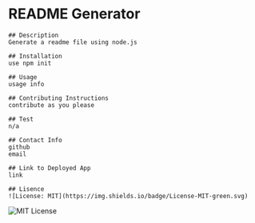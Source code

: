 # README Generator

    ## Description
    Generate a readme file using node.js

    ## Installation
    use npm init

    ## Usage
    usage info

    ## Contributing Instructions
    contribute as you please

    ## Test
    n/a

    ## Contact Info
    github
    email

    ## Link to Deployed App
    link

    ## Lisence
    ![License: MIT](https://img.shields.io/badge/License-MIT-green.svg)
![MIT License](https://opensource.org/licenses/MIT)
